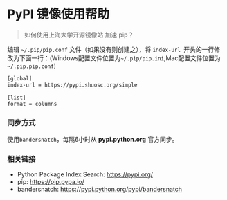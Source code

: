# PyPI 镜像使用帮助

> 如何使用上海大学开源镜像站 加速 pip？

编辑 `~/.pip/pip.conf` 文件（如果没有则创建之），将 `index-url `开头的一行修改为下面一行：(Windows配置文件位置为`~/.pip/pip.ini`,Mac配置文件位置为`~/.pip.pip.conf`)

```bash
[global]
index-url = https://pypi.shuosc.org/simple

[list]
format = columns
```



### 同步方式

使用`bandersnatch`，每隔6小时从 **pypi.python.org** 官方同步。

### 相关链接 

- Python Package Index Search: https://pypi.org/
- pip: https://pip.pypa.io/
- bandersnatch: https://pypi.python.org/pypi/bandersnatch